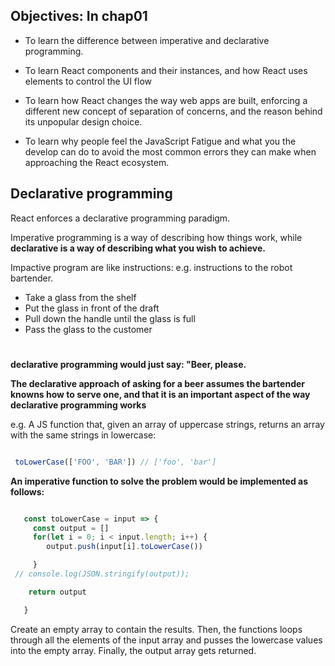 ## Objectives: In chap01

  * To learn the difference between imperative and declarative programming.

  * To learn React components and their instances, and how React uses elements to control the UI flow

  * To learn how React changes the way web apps are built, enforcing a different new concept of separation of concerns, and the reason behind its unpopular design choice.

  * To learn why people feel the JavaScript Fatigue and what you the develop can do to avoid the most common errors they can make when approaching the React ecosystem.


## Declarative programming

React enforces a declarative programming paradigm.

Imperative programming is a way of describing how things work, while **declarative is a way of describing what you wish to achieve.**

Impactive program are like instructions: e.g. instructions to the robot bartender.

  * Take a glass from the shelf
  * Put the glass in front of the draft
  * Pull down the handle until the glass is full
  * Pass the glass to the customer

#
**declarative programming would just say: "Beer, please.**

**The declarative approach of asking for a beer assumes the bartender knowns how to serve one, and that it is an important aspect of the way declarative programming works**

e.g. A JS function that, given an array of uppercase strings, returns an array with the same strings in lowercase:

```Javascript

 toLowerCase(['FOO', 'BAR']) // ['foo', 'bar']

 ```

**An imperative function to solve the problem would be implemented as follows:**

```Javascript

   const toLowerCase = input => {
     const output = []
     for(let i = 0; i < input.length; i++) {
     	output.push(input[i].toLowerCase())

     }
 //	console.log(JSON.stringify(output));

   	return output

   }
```

Create an empty array to contain the results. Then, the functions loops through all the elements of the input array and pusses the lowercase values into the empty array. Finally, the output array gets returned.